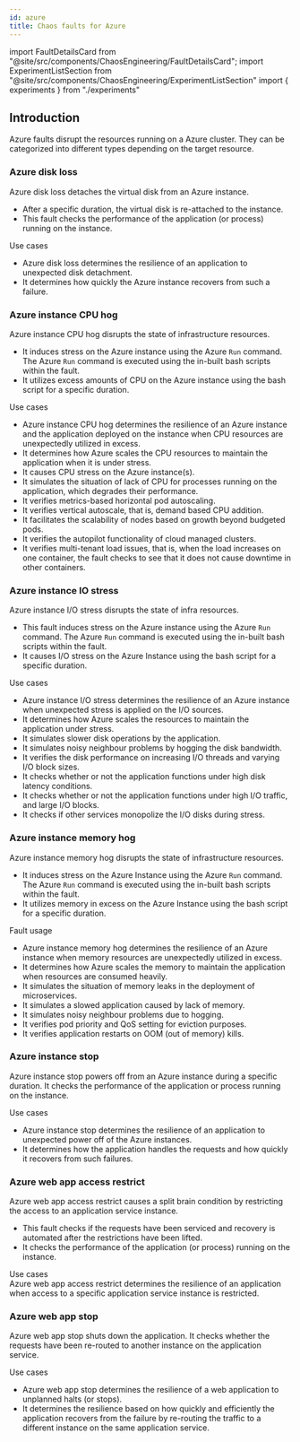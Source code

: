 ```yaml
---
id: azure
title: Chaos faults for Azure
---
```


<!-- Import statement for Custom Components -->

import FaultDetailsCard from "@site/src/components/ChaosEngineering/FaultDetailsCard";
import ExperimentListSection from "@site/src/components/ChaosEngineering/ExperimentListSection"
import { experiments } from "./experiments"

<!-- Heading Description -->

## Introduction

Azure faults disrupt the resources running on a Azure cluster. They can be categorized into different types depending on the target resource. 

<ExperimentListSection experiments={experiments} />

<FaultDetailsCard category="azure">

### Azure disk loss

Azure disk loss detaches the virtual disk from an Azure instance. 
- After a specific duration, the virtual disk is re-attached to the instance. 
- This fault checks the performance of the application (or process) running on the instance.

<accordion color="green">
    <summary>Use cases</summary>

- Azure disk loss determines the resilience of an application to unexpected disk detachment. 
- It determines how quickly the Azure instance recovers from such a failure. 

</accordion>

</FaultDetailsCard>


<FaultDetailsCard category="azure">

### Azure instance CPU hog

Azure instance CPU hog disrupts the state of infrastructure resources. 
- It induces stress on the Azure instance using the Azure `Run` command. The Azure `Run` command is executed using the in-built bash scripts within the fault.
- It utilizes excess amounts of CPU on the Azure instance using the bash script for a specific duration.


<accordion color="green">
    <summary>Use cases</summary>

- Azure instance CPU hog determines the resilience of an Azure instance and the application deployed on the instance when CPU resources are unexpectedly utilized in excess. 
- It determines how Azure scales the CPU resources to maintain the application when it is under stress. 
- It causes CPU stress on the Azure instance(s). 
- It simulates the situation of lack of CPU for processes running on the application, which degrades their performance. 
- It verifies metrics-based horizontal pod autoscaling.
- It verifies vertical autoscale, that is, demand based CPU addition. 
- It facilitates the scalability of nodes based on growth beyond budgeted pods. 
- It verifies the autopilot functionality of cloud managed clusters. 
- It verifies multi-tenant load issues, that is, when the load increases on one container, the fault checks to see that it does not cause downtime in other containers.

</accordion>

</FaultDetailsCard>

<FaultDetailsCard category="azure">

### Azure instance IO stress

Azure instance I/O stress disrupts the state of infra resources. 
- This fault induces stress on the Azure instance using the Azure `Run` command. The Azure `Run` command is executed using the in-built bash scripts within the fault.
- It causes I/O stress on the Azure Instance using the bash script for a specific duration.


<accordion color="green">
    <summary>Use cases</summary>

- Azure instance I/O stress determines the resilience of an Azure instance when unexpected stress is applied on the I/O sources. 
- It determines how Azure scales the resources to maintain the application under stress. 
- It simulates slower disk operations by the application.
- It simulates noisy neighbour problems by hogging the disk bandwidth. 
- It verifies the disk performance on increasing I/O threads and varying I/O block sizes. 
- It checks whether or not the application functions under high disk latency conditions.
- It checks whether or not the application functions under high I/O traffic, and large I/O blocks.
- It checks if other services monopolize the I/O disks during stress. 

</accordion>

</FaultDetailsCard>


<FaultDetailsCard category="azure">


### Azure instance memory hog

Azure instance memory hog disrupts the state of infrastructure resources. 
- It induces stress on the Azure Instance using the Azure `Run` command. The Azure `Run` command is executed using the in-built bash scripts within the fault.
- It utilizes memory in excess on the Azure Instance using the bash script for a specific duration.

<accordion color="green">
<summary>Fault usage</summary>

- Azure instance memory hog determines the resilience of an Azure instance when memory resources are unexpectedly utilized in excess. 
- It determines how Azure scales the memory to maintain the application when resources are consumed heavily. 
- It simulates the situation of memory leaks in the deployment of microservices.
- It simulates a slowed application caused by lack of memory.
- It simulates noisy neighbour problems due to hogging. 
- It verifies pod priority and QoS setting for eviction purposes. 
- It verifies application restarts on OOM (out of memory) kills.

</accordion>

</FaultDetailsCard>


<FaultDetailsCard category="azure">

### Azure instance stop

Azure instance stop powers off from an Azure instance during a specific duration. It checks the performance of the application or process running on the instance.


<accordion color="green">
    <summary>Use cases</summary>

- Azure instance stop determines the resilience of an application to unexpected power off of the Azure instances. 
- It determines how the application handles the requests and how quickly it recovers from such failures.

</accordion>

</FaultDetailsCard>


<FaultDetailsCard category="azure">


### Azure web app access restrict

Azure web app access restrict causes a split brain condition by restricting the access to an application service instance.
- This fault checks if the requests have been serviced and recovery is automated after the restrictions have been lifted.
- It checks the performance of the application (or process) running on the instance.

<accordion color="green">
    <summary>Use cases</summary>
Azure web app access restrict determines the resilience of an application when access to a specific application service instance is restricted.
</accordion>

</FaultDetailsCard>

<FaultDetailsCard category="azure">

### Azure web app stop

Azure web app stop shuts down the application. It checks whether the requests have been re-routed to another instance on the application service.


<accordion color="green">
    <summary>Use cases</summary>

- Azure web app stop determines the resilience of a web application to unplanned halts (or stops). 
- It determines the resilience based on how quickly and efficiently the application recovers from the failure by re-routing the traffic to a different instance on the same application service. 

</accordion>

</FaultDetailsCard>

